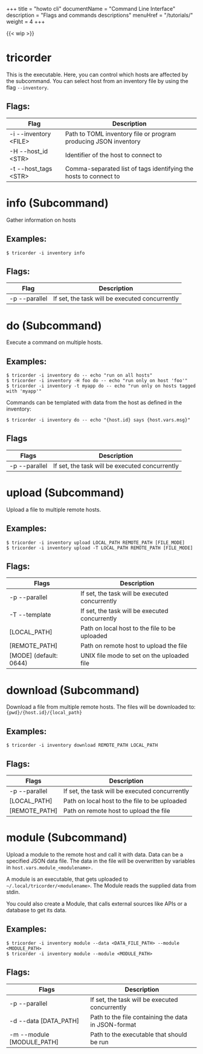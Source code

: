 +++
title = "howto cli"
documentName = "Command Line Interface"
description = "Flags and commands descriptions"
menuHref = "/tutorials/"
weight = 4
+++

{{< wip >}}

# tricorder
This is the executable. Here, you can control which hosts are affected by the subcommand.
You can select host from an inventory file by using the flag `--inventory`.

## Flags: 

| Flag | Description |
| - | - |
| -i --inventory \<FILE> | Path to TOML inventory file or program producing JSON inventory|
| -H --host_id \<STR>| Identifier of the host to connect to  |
| -t --host_tags \<STR> | Comma-separated list of tags identifying the hosts to connect to  |


# info (Subcommand)
Gather information on hosts

## Examples:
```shell
$ tricorder -i inventory info
```

## Flags: 

| Flag | Description |
| - | - |
| -p --parallel | If set, the task will be executed concurrently |

# do (Subcommand)
Execute a command on multiple hosts.

## Examples:
```shell
$ tricorder -i inventory do -- echo "run on all hosts"
$ tricorder -i inventory -H foo do -- echo "run only on host 'foo'"
$ tricorder -i inventory -t myapp do -- echo "run only on hosts tagged with 'myapp'"
```
Commands can be templated with data from the host as defined in the
inventory:
```shell
$ tricorder -i inventory do -- echo "{host.id} says {host.vars.msg}"
```

## Flags

| Flags | Description |
| - | - |
| -p --parallel | If set, the task will be executed concurrently |

# upload (Subcommand)
Upload a file to multiple remote hosts.

## Examples:
```shell
$ tricorder -i inventory upload LOCAL_PATH REMOTE_PATH [FILE_MODE]
$ tricorder -i inventory upload -T LOCAL_PATH REMOTE_PATH [FILE_MODE]
```

## Flags: 

| Flags | Description |
| - | - |
| -p --parallel | If set, the task will be executed concurrently |
| -T --template | If set, the task will be executed concurrently |
| [LOCAL_PATH] | Path on local host to the file to be uploaded |
| [REMOTE_PATH] | Path on remote host to upload the file |
| [MODE] (default: 0644) | UNIX file mode to set on the uploaded file |

# download (Subcommand)
Download a file from multiple remote hosts.
The files will be downloaded to: `{pwd}/{host.id}/{local_path}`

## Examples:
```shell
$ tricorder -i inventory download REMOTE_PATH LOCAL_PATH
```

## Flags:

| Flags | Description |
| - | - |
| -p --parallel | If set, the task will be executed concurrently |
| [LOCAL_PATH] | Path on local host to the file to be uploaded |
| [REMOTE_PATH] | Path on remote host to upload the file |

# module (Subcommand)
Upload a module to the remote host and call it with data.
Data can be a specified JSON data file. 
The data in the file will be overwritten by variables in `host.vars.module_<modulename>.`

A module is an executable, that gets uploaded to `~/.local/tricorder/<modulename>`. The Module reads the supplied data from stdin. 

You could also create a Module, that calls external sources like APIs or a database to get its data.

## Examples:
```shell
$ tricorder -i inventory module --data <DATA_FILE_PATH> --module <MODULE_PATH>
$ tricorder -i inventory module --module <MODULE_PATH>
```

## Flags:
| Flags | Description |
| - | - |
| -p --parallel | If set, the task will be executed concurrently |
| -d --data [DATA_PATH] | Path to the file containing the data in JSON-format |
| -m --module [MODULE_PATH] | Path to the executable that should be run |

